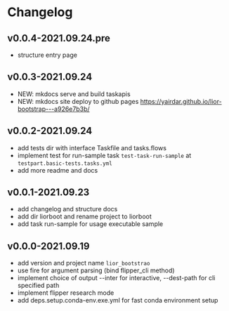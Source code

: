 # Changelog

## v0.0.4-2021.09.24.pre

- structure entry page

## v0.0.3-2021.09.24

- NEW: mkdocs serve and build taskapis
- NEW: mkdocs site deploy to github pages https://yairdar.github.io/lior-bootstrap---a926e7b3b/

## v0.0.2-2021.09.24

- add tests dir with interface Taskfile and tasks.flows
- implement test for run-sample task `test-task-run-sample` at `testpart.basic-tests.tasks.yml`
- add more readme and docs

## v0.0.1-2021.09.23

- add changelog and structure docs
- add dir liorboot and rename project to liorboot
- add task run-sample for usage executable sample

## v0.0.0-2021.09.19

- add version and project name `lior_bootstrao`
- use fire for argument parsing (bind flipper_cli method)
- implement choice of output --inter for interactive, --dest-path for cli specified path
- implement flipper research mode
- add deps.setup.conda-env.exe.yml for fast conda environment setup
